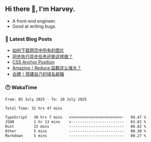 ## Hi there 👋, I'm Harvey.

- A front-end engineer.
- Good at writing bugs.

### 📖 Latest Blog Posts
<!-- BLOG-POST-LIST:START -->
- [如何下载网页中所有的图片](https://blog.izou.top/posts/download-page-img/)
- [同步执行异步任务还能这样做？](https://blog.izou.top/posts/sync-executed/)
- [CSS Anchor Position](https://blog.izou.top/posts/css-anchor/)
- [Amazing！Reduce 函数这么强大？](https://blog.izou.top/posts/reduce-usage/)
- [白嫖！搭建自己的域名邮箱](https://blog.izou.top/posts/domain-mail/)
<!-- BLOG-POST-LIST:END -->

### 🕐 WakaTime
<!--START_SECTION:waka-->

```txt
From: 03 July 2025 - To: 10 July 2025

Total Time: 31 hrs 47 mins

TypeScript   30 hrs 7 mins   >>>>>>>>>>>>>>>>>>>>>>>>-   94.47 %
JSON         1 hr 13 mins    >------------------------   03.82 %
Rust         15 mins         -------------------------   00.82 %
Other        5 mins          -------------------------   00.30 %
Markdown     5 mins          -------------------------   00.27 %
```

<!--END_SECTION:waka-->
